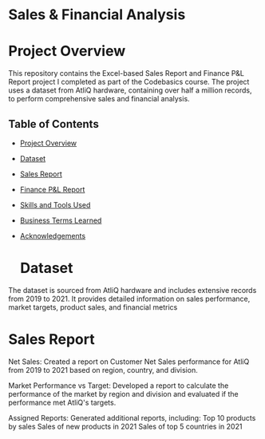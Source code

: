 # Sales & Financial Analysis

# Project Overview
This repository contains the Excel-based Sales Report and Finance P&L Report project I completed as part of the Codebasics course. The project uses a dataset from AtliQ hardware, containing over half a million records, to perform comprehensive sales and financial analysis.

## Table of Contents
- [Project Overview](#project-overview)
- [Dataset](#dataset)
- [Sales Report](#sales-report)
- [Finance P&L Report](#finance-pl-report)
- [Skills and Tools Used](#skills-and-tools-used)
- [Business Terms Learned](#business-terms-learned)
- [Acknowledgements](#acknowledgements)

  # Dataset
The dataset is sourced from AtliQ hardware and includes extensive records from 2019 to 2021. It provides detailed information on sales performance, market targets, product sales, and financial metrics

# Sales Report
Net Sales:
  Created a report on Customer Net Sales performance for AtliQ from 2019 to 2021 based on region, country, and division.
 
Market Performance vs Target:
 Developed a report to calculate the performance of the market by region and division and evaluated if the performance met AtliQ's targets.

Assigned Reports:
 Generated additional reports, including:
   Top 10 products by sales
   Sales of new products in 2021
   Sales of top 5 countries in 2021


